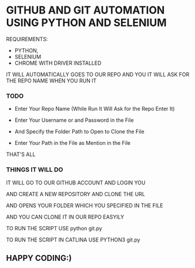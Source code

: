 
# GITHUB AND GIT AUTOMATION USING PYTHON AND SELENIUM


REQUIREMENTS:
  * PYTHON,
  * SELENIUM
  * CHROME WITH DRIVER INSTALLED
  
  
 IT WILL AUTOMATICALLY GOES TO OUR REPO AND YOU IT WILL ASK FOR THE REPO NAME WHEN YOU RUN IT 
 
 ### TODO
 
 * Enter Your Repo Name (While Run It Will Ask for the Repo Enter It)
 
 * Enter Your Username or and Password in the File
 
 * And Specify the Folder Path to Open to Clone the File
 
 * Enter Your Path in the File as Mention in the File
 
 THAT'S ALL 
 
 
 
### THINGS IT WILL DO 
 
 
 IT WILL GO TO OUR GITHUB ACCOUNT AND LOGIN YOU 
 
 AND CREATE A NEW REPOSITORY AND CLONE THE URL
 
 AND OPENS YOUR FOLDER WHICH YOU SPECIFIED IN THE FILE 
 
 AND YOU CAN CLONE IT IN OUR REPO EASYILY 
  
  
 TO RUN THE SCRIPT USE python git.py
 
 TO RUN THE SCRIPT IN CATLINA USE PYTHON3 git.py
 
 
 
##  HAPPY CODING:)
   
